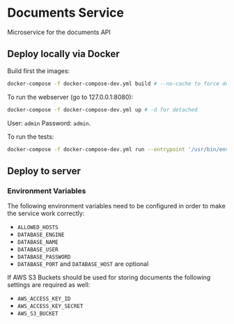 # Documents Service
Microservice for the documents API

## Deploy locally via Docker

Build first the images:

```bash
docker-compose -f docker-compose-dev.yml build # --no-cache to force deps installation
```

To run the webserver (go to 127.0.0.1:8080):

```bash
docker-compose -f docker-compose-dev.yml up # -d for detached
```

User: `admin`
Password: `admin`.

To run the tests:

```bash
docker-compose -f docker-compose-dev.yml run --entrypoint '/usr/bin/env' --rm documents_service python manage.py test # --keepdb to run second time faster
```

## Deploy to server

### Environment Variables
The following environment variables need to be configured in  order to make 
the service work correctly:
* `ALLOWED_HOSTS`
* `DATABASE_ENGINE` 
* `DATABASE_NAME` 
* `DATABASE_USER` 
* `DATABASE_PASSWORD` 
* `DATABASE_PORT` and `DATABASE_HOST` are optional
 
 If AWS S3 Buckets should be used for storing documents the following 
 settings are required as well:
 * `AWS_ACCESS_KEY_ID`
 * `AWS_ACCESS_KEY_SECRET`
 * `AWS_S3_BUCKET`